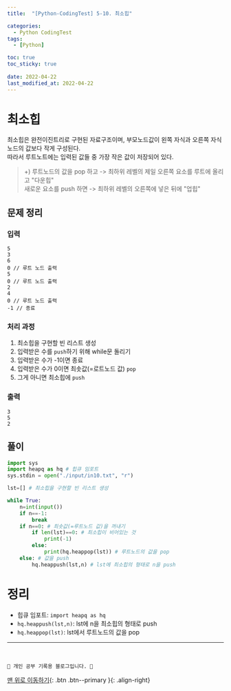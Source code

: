 ```yaml
---
title:  "[Python-CodingTest] 5-10. 최소힙"

categories:
  - Python CodingTest
tags:
  - [Python]

toc: true
toc_sticky: true
 
date: 2022-04-22
last_modified_at: 2022-04-22
---
```


# 최소힙
최소힙은 완전이진트리로 구현된 자료구조이며, 부모노드값이 왼쪽 자식과 오른쪽 자식노드의 값보다 작게 구성된다.<br>
따라서 루트노트에는 입력된 값들 중 가장 작은 값이 저장되어 있다.<br>
> +) 루트노드의 값을 pop 하고 -> 최하위 레벨의 제일 오른쪽 요소를 루트에 올리고 "다운힙"<br>
새로운 요소를 push 하면 -> 최하위 레벨의 오른쪽에 넣은 뒤에 "업힙"

## 문제 정리
### 입력
```
5
3
6
0 // 루트 노드 출력
5
0 // 루트 노드 출력
2
4
0 // 루트 노드 출력
-1 // 종료
```
### 처리 과정
1. 최소힙을 구현할 빈 리스트 생성
2. 입력받은 수를 `push`하기 위해 while문 돌리기
3. 입력받은 수가 -1이면 종료
4. 입력받은 수가 0이면 최솟값(=로트노드 값) `pop`
5. 그게 아니면 최소힙에 `push`

### 출력
```
3
5
2
```
## 풀이
```py
import sys
import heapq as hq # 힙큐 임포트
sys.stdin = open("./input/in10.txt", "r")

lst=[] # 최소힙을 구현할 빈 리스트 생성

while True:
    n=int(input())
    if n==-1:
        break
    if n==0: # 최솟값(=루트노드 값)을 꺼내기
        if len(lst)==0: # 최소힙이 비어있는 것
            print(-1)
        else:
            print(hq.heappop(lst)) # 루트노드의 값을 pop
    else: # 값을 push
        hq.heappush(lst,n) # lst에 최소힙의 형태로 n을 push
```

# 정리
- 힙큐 임포트: `import heapq as hq`
- `hq.heappush(lst,n)`: lst에 n을 최소힙의 형태로 push
- `hq.heappop(lst)`: lst에서 루트노드의 값을 pop

***
<br>

    💛 개인 공부 기록용 블로그입니다. 👻

[맨 위로 이동하기](#){: .btn .btn--primary }{: .align-right}